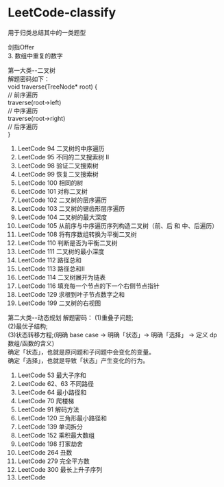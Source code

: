 # LeetCode-classify
用于归类总结其中的一类题型

剑指Offer  
3. 数组中重复的数字

第一大类--二叉树  
解题密码如下：  
void traverse(TreeNode* root) {  
    // 前序遍历  
    traverse(root->left)  
    // 中序遍历  
    traverse(root->right)  
    // 后序遍历  
}  

1.  LeetCode 94  二叉树的中序遍历
2.  LeetCode 95  不同的二叉搜索树 II
3.  LeetCode 98  验证二叉搜索树
4.  LeetCode 99  恢复二叉搜索树
5.  LeetCode 100 相同的树
6.  LeetCode 101 对称二叉树
7.  LeetCode 102 二叉树的层序遍历
8.  LeetCode 103 二叉树的锯齿形层序遍历
9.  LeetCode 104 二叉树的最大深度
10. LeetCode 105 从前序与中序遍历序列构造二叉树（前、后 和 中、后遍历）
11. LeetCode 108 将有序数组转换为平衡二叉树
12. LeetCode 110 判断是否为平衡二叉树
13. LeetCode 111 二叉树的最小深度
14. LeetCode 112 路径总和
15. LeetCode 113 路径总和II
16. LeetCode 114 二叉树展开为链表
17. LeetCode 116 填充每一个节点的下一个右侧节点指针
18. LeetCode 129 求根到叶子节点数字之和
19. LeetCode 199 二叉树的右视图


第二大类--动态规划
解题密码：
(1)重叠子问题;  
(2)最优子结构;  
(3)状态转移方程;(明确 base case -> 明确「状态」-> 明确「选择」 -> 定义 dp 数组/函数的含义)  
确定「状态」，也就是原问题和子问题中会变化的变量。  
确定「选择」，也就是导致「状态」产生变化的行为。  

1.  LeetCode 53 最大子序和
2.  LeetCode 62、63 不同路径
3.  LeetCode 64 最小路径和
4.  LeetCode 70 爬楼梯
5.  LeetCode 91 解码方法
6.  LeetCode 120 三角形最小路径和
7.  LeetCode 139 单词拆分
8.  LeetCode 152 乘积最大数组
9.  LeetCode 198 打家劫舍
10. LeetCode 264 丑数
11. LeetCode 279 完全平方数
12. LeetCode 300 最长上升子序列
13. LeetCode
